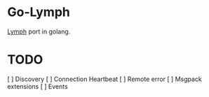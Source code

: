 # Go-Lymph

[Lymph] port in golang.


# TODO

[ ] Discovery
[ ] Connection Heartbeat
[ ] Remote error
[ ] Msgpack extensions
[ ] Events


[lymph]: https://github.com/deliveryhero/lymph/
